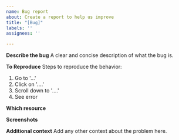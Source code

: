 ```yaml
---
name: Bug report
about: Create a report to help us improve
title: "[Bug]"
labels: ''
assignees: ''

---
```


**Describe the bug**
A clear and concise description of what the bug is.

**To Reproduce**
Steps to reproduce the behavior:
1. Go to '...'
2. Click on '....'
3. Scroll down to '....'
4. See error

**Which resource**

**Screenshots**

**Additional context**
Add any other context about the problem here.
